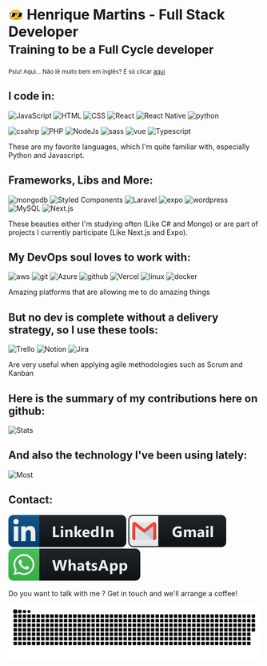 <h1>
  <img src="./public/github/hey.gif" width="30" style="margin-bottom: -5px"/>
  <span>Henrique Martins - Full Stack Developer</br><small>
      Training to be a Full Cycle developer
  </small></span></br>

</h1>
<small>Psiu! Aqui... Não lê muito bem em inglês? É só clicar <a href="https://github.com/ohenrydevopr/ohenrydevopr/blob/master/README.pt.md">aqui</a></small></br>

<h2>I code in:</h2>
<div>

![JavaScript](https://img.shields.io/badge/-JavaScript-FFFFFF?style=flat-sqaure&logo=javascript)
![HTML](https://img.shields.io/badge/-HTML-FFFFFF?style=flat-sqaure&logo=html5)
![CSS](https://img.shields.io/badge/-CSS-FFFFFF?style=flat-sqaure&logo=css3&logoColor=026EB4)
![React](https://img.shields.io/badge/-React-FFFFFF?style=flat-sqaure&logo=react)
![React Native](https://img.shields.io/badge/-React%20Native-FFFFFF?style=flat-sqaure&logo=react)
![python](https://img.shields.io/badge/-Python-FFFFFF?style=flat-sqaure&logo=python)

![csahrp](https://img.shields.io/badge/-C%23-FFFFFF?style=flat-sqaure&logo=csharp&logoColor=642076)
![PHP](https://img.shields.io/badge/-PHP-FFFFFF?style=flat-sqaure&logo=php)
![NodeJs](https://img.shields.io/badge/-Node.js-FFFFFF?style=flat-sqaure&logo=node.js)
![sass](https://img.shields.io/badge/-Sass-FFFFFF?style=flat-sqaure&logo=sass)
![vue](https://img.shields.io/badge/-Vue.js-FFFFFF?style=flat-sqaure&logo=vue.js)
![Typescript](https://img.shields.io/badge/-TypeScript-FFFFFF?style=flat-sqaure&logo=typescript)

<p>
These are my favorite languages, which I'm quite familiar with, especially Python and Javascript.
</p>

</div>

<h2>Frameworks, Libs and More:</h2>
<div>

![mongodb](https://img.shields.io/badge/-Mongo-FFFFFF?style=flat-sqaure&logo=mongodb)
![Styled Components](https://img.shields.io/badge/-Styled%20Components-FFFFFF?style=flat-sqaure&logo=Styled-Components)
![Laravel](https://img.shields.io/badge/-Laravel-FFFFFF?style=flat-sqaure&logo=laravel)
![expo](https://img.shields.io/badge/-Expo-FFFFFF?style=flat-sqaure&logo=expo&logoColor=010101)
![wordpress](https://img.shields.io/badge/-Wordpress-FFFFFF?style=flat-sqaure&logo=wordpress&logoColor=207196)
![MySQL](https://img.shields.io/badge/-MySQL-FFFFFF?style=flat-sqaure&logo=mysql)
![Next.js](https://img.shields.io/badge/-Next.js-FFFFFF?style=flat-sqaure&logo=next.js&logoColor=010101)

<p>
These beauties either I'm studying often (Like C# and Mongo) or are part of projects I currently participate (Like Next.js and Expo).
</p>

</div>

<h2>My DevOps soul loves to work with:</h2>
<div>

![aws](https://img.shields.io/badge/-AWS%20Lambda-FFFFFF?style=flat-sqaure&logo=awslambda)
![git](https://img.shields.io/badge/-Git-FFFFFF?style=flat-sqaure&logo=git)
![Azure](https://img.shields.io/badge/-Azure%20Devops-FFFFFF?style=flat-sqaure&logo=azuredevops&logoColor=0074CD)
![github](https://img.shields.io/badge/-Github%20Actions-FFFFFF?style=flat-sqaure&logo=githubactions)
![Vercel](https://img.shields.io/badge/-Vercel-FFFFFF?style=flat-sqaure&logo=vercel&logoColor=010101)
![linux](https://img.shields.io/badge/-Linux-FFFFFF?style=flat-sqaure&logo=archlinux)
![docker](https://img.shields.io/badge/-Docker-FFFFFF?style=flat-sqaure&logo=Docker)

<p>Amazing platforms that are allowing me to do amazing things</p>

</div>

<h2>But no dev is complete without a delivery strategy, so I use these tools:</h2>
<div>

![Trello](https://img.shields.io/badge/-Trello-FFFFFF?style=flat-sqaure&logo=trello&logoColor=0074CD)
![Notion](https://img.shields.io/badge/-Notion-FFFFFF?style=flat-sqaure&logo=notion&logoColor=010101)
![Jira](https://img.shields.io/badge/-Jira-FFFFFF?style=flat-sqaure&logo=jira&logoColor=0074CD)

<p>Are very useful when applying agile methodologies such as Scrum and Kanban</p>
</div>
<h2>Here is the summary of my contributions here on github:</h2>

![Stats](https://github-readme-stats.vercel.app/api?username=ohenrydevopr&theme=blue-green&show_icons=true&include_all_commits=true&count_private=true)

<h2>And also the technology I've been using lately:</h2>

![Most](https://github-readme-stats.vercel.app/api/top-langs/?username=ohenrydevopr&theme=blue-green&layout=compact&langs_count=7)

<h2>Contact:</h2>
<div>
    <a href="https://linkedin.com/in/ohenrydevopr"><img src="https://github.com/MikeCodesDotNET/ColoredBadges/raw/master/svg/social/linkedin.svg"
         alt="example badge"></a>
    <a href="mailto:ohenrydevopr@gmail.com"><img src="https://github.com/MikeCodesDotNET/ColoredBadges/raw/master/svg/social/gmail.svg"
         alt="example badge"></a>
    <a href="https://wa.me/5541999493522?text=Hi Henry! I found you in Github!"><img src="https://github.com/MikeCodesDotNET/ColoredBadges/raw/master/svg/social/whatsapp.svg"
         alt="example badge"></a>
    <p>Do you want to talk with me ? Get in touch and we'll arrange a coffee!</p>
</div>

<div align="center"><img src="https://github.com/ohenrydevopr/ohenrydevopr/blob/snake/snake.svg"/></div>
